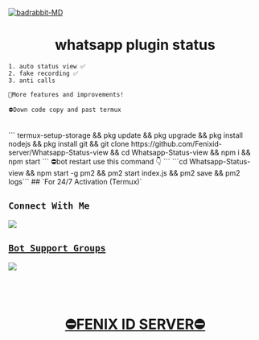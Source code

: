 <a href="https://telegra.ph/file/5e6e279d8608191a9fac1.jpg"><img src="https://telegra.ph/file/5e6e279d8608191a9fac1.jpg" alt="badrabbit-MD" border="0"></a>
<h1 align="center">whatsapp plugin status<br></h1>


```
1. auto status view ✅️
2. fake recording ✅️
3. anti calls 

🔻More features and improvements!

⛔Down code copy and past termux 
```
</br>
```
termux-setup-storage && pkg update && pkg upgrade && pkg install nodejs && pkg install git && git clone https://github.com/Fenixid-server/Whatsapp-Status-view && cd Whatsapp-Status-view && npm i && npm start
```
⛔bot restart use this command 👇
```
```cd Whatsapp-Status-view && npm start -g pm2 && pm2 start  index.js && pm2 save && pm2 logs```
## `For 24/7 Activation (Termux)`


## ```Connect With Me```

<p align="center">

<a href="https://api.whatsapp.com/send?phone=94773010580&text=𝘩𝘦𝘭𝘭𝘰+𝘮𝘢𝘴𝘵𝘦𝘳"><img src="https://img.shields.io/badge/Contact fenix id server-25D366?style=for-the-badge&logo=whatsapp&logoColor=white" />

</p>



## ```Bot Support Groups```
<p align="center">

<a href="https://chat.whatsapp.com/BcUf8OupvD9A7dxbApWVAy"><img src="https://img.shields.io/badge/Join support group-25D366?style=for-the-badge&logo=whatsapp&logoColor=white" />

</p>


<br>
<br>
<h1 align="center">   ⛔FENIX ID SERVER⛔
</h1>

